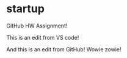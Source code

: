# startup
GitHub HW Assignment!

This is an edit from VS code!

And this is an edit from GitHub! Wowie zowie!
